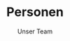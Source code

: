 ---
title: Personen
subtitle: Unser Team
layout: layouts/people_list.njk
excerpt: Die Zusammenstellung unseres Teams ist sehr dynamisch. Abhängig von den Anforderungen arbeiten wir mit einer breit aufgestellten Gruppe an Kollegen und Partnern zusammen. Im Rahmen der „forschenden Lehre“ versuchen wir des weiteren den Studenten des Interface Design Studiengangs die Chance zu bieten sich an unseren Projekten zu beteiligen und so einen Einblick in die aktuelle Forschung zu bekommen.
laufschrift_green: Interaction × Design × Lab × Interaction × Design × Lab × Interaction × Design × Lab
laufschrift_black: Personen × Team × Forschende × Designende × Lehrende × Studierende × Dynamisch
---